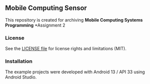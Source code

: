 ## Mobile Computing Sensor
This repository is created for archiving **Mobile Computing Systems Programming** *Assignment 2

### License
See the [LICENSE file](./LICENSE) for license rights and limitations (MIT).

### Installation
The example projects were developed with Android 13 / API 33 using Android Studio.
